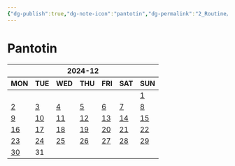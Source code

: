 ```yaml
---
{"dg-publish":true,"dg-note-icon":"pantotin","dg-permalink":"2_Routine/3_Monthly/Overview/pantotin","tags":["monthly","pantotin","overview"],"permalink":"/2_Routine/3_Monthly/Overview/pantotin/","dgPassFrontmatter":true,"noteIcon":"pantotin"}
---
```


# Pantotin
<table class="habitt" style="width: 100%;"><thead><tr><th class="habitt-head" colspan="7">2024-12</th></tr><tr><th class="habitt-th habitt-th-0">MON</th><th class="habitt-th habitt-th-1">TUE</th><th class="habitt-th habitt-th-2">WED</th><th class="habitt-th habitt-th-3">THU</th><th class="habitt-th habitt-th-4">FRI</th><th class="habitt-th habitt-th-5">SAT</th><th class="habitt-th habitt-th-6">SUN</th></tr></thead><tbody><tr><td class="habitt-td habitt-td--disabled "><div class="habitt-c"><div class="habitt-date"></div><div class="habitt-dots"></div></div></td><td class="habitt-td habitt-td--disabled "><div class="habitt-c"><div class="habitt-date"></div><div class="habitt-dots"></div></div></td><td class="habitt-td habitt-td--disabled "><div class="habitt-c"><div class="habitt-date"></div><div class="habitt-dots"></div></div></td><td class="habitt-td habitt-td--disabled "><div class="habitt-c"><div class="habitt-date"></div><div class="habitt-dots"></div></div></td><td class="habitt-td habitt-td--disabled "><div class="habitt-c"><div class="habitt-date"></div><div class="habitt-dots"></div></div></td><td class="habitt-td habitt-td--disabled "><div class="habitt-c"><div class="habitt-date"></div><div class="habitt-dots"></div></div></td><td class="habitt-td habitt-td--1 habitt-td--checked"><div class="habitt-c"><div class="habitt-date"><a class="internal-link" data-href="2_Routine/1_Daily/Health/2024-12-01.md" target="_blank" rel="noopener" href="2_Routine/1_Daily/Health/2024-12-01.md">1</a></div><div class="habitt-dots"><div class="habit-content"></div></div></div></td></tr><tr><td class="habitt-td habitt-td--2 habitt-td--checked"><div class="habitt-c"><div class="habitt-date"><a class="internal-link" data-href="2_Routine/1_Daily/Health/2024-12-02.md" target="_blank" rel="noopener" href="2_Routine/1_Daily/Health/2024-12-02.md">2</a></div><div class="habitt-dots"><div class="habit-content"></div></div></div></td><td class="habitt-td habitt-td--3 habitt-td--checked"><div class="habitt-c"><div class="habitt-date"><a class="internal-link" data-href="2_Routine/1_Daily/Health/2024-12-03.md" target="_blank" rel="noopener" href="2_Routine/1_Daily/Health/2024-12-03.md">3</a></div><div class="habitt-dots"><div class="habit-content"></div></div></div></td><td class="habitt-td habitt-td--4 habitt-td--checked"><div class="habitt-c"><div class="habitt-date"><a class="internal-link" data-href="2_Routine/1_Daily/Health/2024-12-04.md" target="_blank" rel="noopener" href="2_Routine/1_Daily/Health/2024-12-04.md">4</a></div><div class="habitt-dots"><div class="habit-content"></div></div></div></td><td class="habitt-td habitt-td--5 habitt-td--checked"><div class="habitt-c"><div class="habitt-date"><a class="internal-link" data-href="2_Routine/1_Daily/Health/2024-12-05.md" target="_blank" rel="noopener" href="2_Routine/1_Daily/Health/2024-12-05.md">5</a></div><div class="habitt-dots"><div class="habit-content"></div></div></div></td><td class="habitt-td habitt-td--6 habitt-td--checked"><div class="habitt-c"><div class="habitt-date"><a class="internal-link" data-href="2_Routine/1_Daily/Health/2024-12-06.md" target="_blank" rel="noopener" href="2_Routine/1_Daily/Health/2024-12-06.md">6</a></div><div class="habitt-dots"><div class="habit-content"></div></div></div></td><td class="habitt-td habitt-td--7 habitt-td--checked"><div class="habitt-c"><div class="habitt-date"><a class="internal-link" data-href="2_Routine/1_Daily/Health/2024-12-07.md" target="_blank" rel="noopener" href="2_Routine/1_Daily/Health/2024-12-07.md">7</a></div><div class="habitt-dots"><div class="habit-content"></div></div></div></td><td class="habitt-td habitt-td--8 habitt-td--checked"><div class="habitt-c"><div class="habitt-date"><a class="internal-link" data-href="2_Routine/1_Daily/Health/2024-12-08.md" target="_blank" rel="noopener" href="2_Routine/1_Daily/Health/2024-12-08.md">8</a></div><div class="habitt-dots"><div class="habit-content"></div></div></div></td></tr><tr><td class="habitt-td habitt-td--9 habitt-td--checked"><div class="habitt-c"><div class="habitt-date"><a class="internal-link" data-href="2_Routine/1_Daily/Health/2024-12-09.md" target="_blank" rel="noopener" href="2_Routine/1_Daily/Health/2024-12-09.md">9</a></div><div class="habitt-dots"><div class="habit-content"></div></div></div></td><td class="habitt-td habitt-td--10 habitt-td--checked"><div class="habitt-c"><div class="habitt-date"><a class="internal-link" data-href="2_Routine/1_Daily/Health/2024-12-10.md" target="_blank" rel="noopener" href="2_Routine/1_Daily/Health/2024-12-10.md">10</a></div><div class="habitt-dots"><div class="habit-content"></div></div></div></td><td class="habitt-td habitt-td--11 habitt-td--checked"><div class="habitt-c"><div class="habitt-date"><a class="internal-link" data-href="2_Routine/1_Daily/Health/2024-12-11.md" target="_blank" rel="noopener" href="2_Routine/1_Daily/Health/2024-12-11.md">11</a></div><div class="habitt-dots"><div class="habit-content"></div></div></div></td><td class="habitt-td habitt-td--12 habitt-td--checked"><div class="habitt-c"><div class="habitt-date"><a class="internal-link" data-href="2_Routine/1_Daily/Health/2024-12-12.md" target="_blank" rel="noopener" href="2_Routine/1_Daily/Health/2024-12-12.md">12</a></div><div class="habitt-dots"><div class="habit-content"></div></div></div></td><td class="habitt-td habitt-td--13 habitt-td--checked"><div class="habitt-c"><div class="habitt-date"><a class="internal-link" data-href="2_Routine/1_Daily/Health/2024-12-13.md" target="_blank" rel="noopener" href="2_Routine/1_Daily/Health/2024-12-13.md">13</a></div><div class="habitt-dots"><div class="habit-content"></div></div></div></td><td class="habitt-td habitt-td--14 habitt-td--checked"><div class="habitt-c"><div class="habitt-date"><a class="internal-link" data-href="2_Routine/1_Daily/Health/2024-12-14.md" target="_blank" rel="noopener" href="2_Routine/1_Daily/Health/2024-12-14.md">14</a></div><div class="habitt-dots"><div class="habit-content"></div></div></div></td><td class="habitt-td habitt-td--15 habitt-td--checked"><div class="habitt-c"><div class="habitt-date"><a class="internal-link" data-href="2_Routine/1_Daily/Health/2024-12-15.md" target="_blank" rel="noopener" href="2_Routine/1_Daily/Health/2024-12-15.md">15</a></div><div class="habitt-dots"><div class="habit-content"></div></div></div></td></tr><tr><td class="habitt-td habitt-td--16 habitt-td--checked"><div class="habitt-c"><div class="habitt-date"><a class="internal-link" data-href="2_Routine/1_Daily/Health/2024-12-16.md" target="_blank" rel="noopener" href="2_Routine/1_Daily/Health/2024-12-16.md">16</a></div><div class="habitt-dots"><div class="habit-content"></div></div></div></td><td class="habitt-td habitt-td--17 habitt-td--checked"><div class="habitt-c"><div class="habitt-date"><a class="internal-link" data-href="2_Routine/1_Daily/Health/2024-12-17.md" target="_blank" rel="noopener" href="2_Routine/1_Daily/Health/2024-12-17.md">17</a></div><div class="habitt-dots"><div class="habit-content"></div></div></div></td><td class="habitt-td habitt-td--18 habitt-td--checked"><div class="habitt-c"><div class="habitt-date"><a class="internal-link" data-href="2_Routine/1_Daily/Health/2024-12-18.md" target="_blank" rel="noopener" href="2_Routine/1_Daily/Health/2024-12-18.md">18</a></div><div class="habitt-dots"><div class="habit-content"></div></div></div></td><td class="habitt-td habitt-td--19 habitt-td--checked"><div class="habitt-c"><div class="habitt-date"><a class="internal-link" data-href="2_Routine/1_Daily/Health/2024-12-19.md" target="_blank" rel="noopener" href="2_Routine/1_Daily/Health/2024-12-19.md">19</a></div><div class="habitt-dots"><div class="habit-content"></div></div></div></td><td class="habitt-td habitt-td--20 habitt-td--checked"><div class="habitt-c"><div class="habitt-date"><a class="internal-link" data-href="2_Routine/1_Daily/Health/2024-12-20.md" target="_blank" rel="noopener" href="2_Routine/1_Daily/Health/2024-12-20.md">20</a></div><div class="habitt-dots"><div class="habit-content"></div></div></div></td><td class="habitt-td habitt-td--21 habitt-td--checked"><div class="habitt-c"><div class="habitt-date"><a class="internal-link" data-href="2_Routine/1_Daily/Health/2024-12-21.md" target="_blank" rel="noopener" href="2_Routine/1_Daily/Health/2024-12-21.md">21</a></div><div class="habitt-dots"><div class="habit-content"></div></div></div></td><td class="habitt-td habitt-td--22 habitt-td--checked"><div class="habitt-c"><div class="habitt-date"><a class="internal-link" data-href="2_Routine/1_Daily/Health/2024-12-22.md" target="_blank" rel="noopener" href="2_Routine/1_Daily/Health/2024-12-22.md">22</a></div><div class="habitt-dots"><div class="habit-content"></div></div></div></td></tr><tr><td class="habitt-td habitt-td--23 habitt-td--checked"><div class="habitt-c"><div class="habitt-date"><a class="internal-link" data-href="2_Routine/1_Daily/Health/2024-12-23.md" target="_blank" rel="noopener" href="2_Routine/1_Daily/Health/2024-12-23.md">23</a></div><div class="habitt-dots"><div class="habit-content"></div></div></div></td><td class="habitt-td habitt-td--24 habitt-td--checked"><div class="habitt-c"><div class="habitt-date"><a class="internal-link" data-href="2_Routine/1_Daily/Health/2024-12-24.md" target="_blank" rel="noopener" href="2_Routine/1_Daily/Health/2024-12-24.md">24</a></div><div class="habitt-dots"><div class="habit-content"></div></div></div></td><td class="habitt-td habitt-td--25 habitt-td--checked"><div class="habitt-c"><div class="habitt-date"><a class="internal-link" data-href="2_Routine/1_Daily/Health/2024-12-25.md" target="_blank" rel="noopener" href="2_Routine/1_Daily/Health/2024-12-25.md">25</a></div><div class="habitt-dots"><div class="habit-content"></div></div></div></td><td class="habitt-td habitt-td--26 habitt-td--checked"><div class="habitt-c"><div class="habitt-date"><a class="internal-link" data-href="2_Routine/1_Daily/Health/2024-12-26.md" target="_blank" rel="noopener" href="2_Routine/1_Daily/Health/2024-12-26.md">26</a></div><div class="habitt-dots"><div class="habit-content"></div></div></div></td><td class="habitt-td habitt-td--27 habitt-td--checked"><div class="habitt-c"><div class="habitt-date"><a class="internal-link" data-href="2_Routine/1_Daily/Health/2024-12-27.md" target="_blank" rel="noopener" href="2_Routine/1_Daily/Health/2024-12-27.md">27</a></div><div class="habitt-dots"><div class="habit-content"></div></div></div></td><td class="habitt-td habitt-td--28 habitt-td--checked"><div class="habitt-c"><div class="habitt-date"><a class="internal-link" data-href="2_Routine/1_Daily/Health/2024-12-28.md" target="_blank" rel="noopener" href="2_Routine/1_Daily/Health/2024-12-28.md">28</a></div><div class="habitt-dots"><div class="habit-content"></div></div></div></td><td class="habitt-td habitt-td--29 habitt-td--checked"><div class="habitt-c"><div class="habitt-date"><a class="internal-link" data-href="2_Routine/1_Daily/Health/2024-12-29.md" target="_blank" rel="noopener" href="2_Routine/1_Daily/Health/2024-12-29.md">29</a></div><div class="habitt-dots"><div class="habit-content"></div></div></div></td></tr><tr><td class="habitt-td habitt-td--30 habitt-td--checked"><div class="habitt-c"><div class="habitt-date"><a class="internal-link" data-href="2_Routine/1_Daily/Health/2024-12-30.md" target="_blank" rel="noopener" href="2_Routine/1_Daily/Health/2024-12-30.md">30</a></div><div class="habitt-dots"><div class="habit-content"></div></div></div></td><td class="habitt-td habitt-td--31 "><div class="habitt-c"><div class="habitt-date">31</div><div class="habitt-dots"></div></div></td><td class="habitt-td habitt-td--disabled "><div class="habitt-c"><div class="habitt-date"></div><div class="habitt-dots"></div></div></td><td class="habitt-td habitt-td--disabled "><div class="habitt-c"><div class="habitt-date"></div><div class="habitt-dots"></div></div></td><td class="habitt-td habitt-td--disabled "><div class="habitt-c"><div class="habitt-date"></div><div class="habitt-dots"></div></div></td><td class="habitt-td habitt-td--disabled "><div class="habitt-c"><div class="habitt-date"></div><div class="habitt-dots"></div></div></td><td class="habitt-td habitt-td--disabled "><div class="habitt-c"><div class="habitt-date"></div><div class="habitt-dots"></div></div></td></tr></tbody></table>
